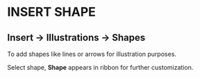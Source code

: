 # INSERT SHAPE

## Insert &rarr; Illustrations &rarr; Shapes

To add shapes like lines or arrows for illustration purposes.

Select shape, **Shape** appears in ribbon for further customization.

